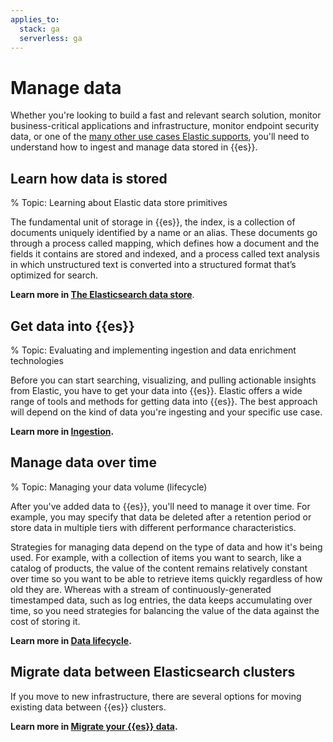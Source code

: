 ```yaml
---
applies_to:
  stack: ga
  serverless: ga
---
```


# Manage data

Whether you're looking to build a fast and relevant search solution, monitor business-critical applications and infrastructure, monitor endpoint security data, or one of the [many other use cases Elastic supports](/get-started/introduction.md#use-cases), you'll need to understand how to ingest and manage data stored in {{es}}.

## Learn how data is stored

% Topic: Learning about Elastic data store primitives

The fundamental unit of storage in {{es}}, the index, is a collection of documents uniquely identified by a name or an alias. These documents go through a process called mapping, which defines how a document and the fields it contains are stored and indexed, and a process called text analysis in which unstructured text is converted into a structured format that’s optimized for search.

**Learn more in [The Elasticsearch data store](/manage-data/data-store.md)**.

## Get data into {{es}}

% Topic: Evaluating and implementing ingestion and data enrichment technologies

Before you can start searching, visualizing, and pulling actionable insights from Elastic, you have to get your data into {{es}}.  Elastic offers a wide range of tools and methods for getting data into {{es}}. The best approach will depend on the kind of data you're ingesting and your specific use case.

**Learn more in [Ingestion](/manage-data/ingest.md).**

## Manage data over time

% Topic: Managing your data volume (lifecycle)

After you've added data to {{es}}, you'll need to manage it over time. For example, you may specify that data be deleted after a retention period or store data in multiple tiers with different performance characteristics.

Strategies for managing data depend on the type of data and how it's being used. For example, with a collection of items you want to search, like a catalog of products, the value of the content remains relatively constant over time so you want to be able to retrieve items quickly regardless of how old they are. Whereas with a stream of continuously-generated timestamped data, such as log entries, the data keeps accumulating over time, so you need strategies for balancing the value of the data against the cost of storing it.

**Learn more in [Data lifecycle](/manage-data/lifecycle.md).**

## Migrate data between Elasticsearch clusters

If you move to new infrastructure, there are several options for moving existing data between {{es}} clusters.

**Learn more in [Migrate your {{es}} data](/manage-data/migrate.md).**